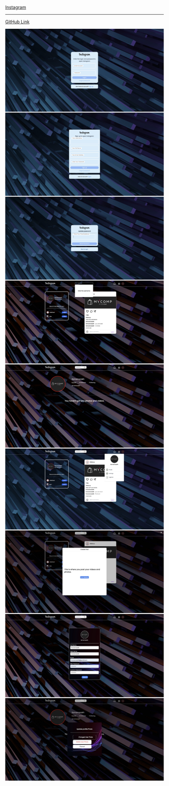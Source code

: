 

<a href="https://instagram-clone-master-app.netlify.app" alt=""> Instagram
  <hr>
<a href="https://github.com/itsmamarkh/instagram_clone_master" alt=""> GitHub Link

![images](./public/images/Login-page.jpeg)
![images](./public/images/Signup.jpeg)
![images](./public/images/Forgot-password.jpeg)
![images](./public/images/Search-home.jpeg)
![images](./public/images/Profile.jpeg)
![images](./public/images/profile-settings.jpeg)
![images](./public/images/Create-post.jpeg)
![images](./public/images/Sitting.jpeg)
![images](./public/images/Upload-photo.jpeg)
